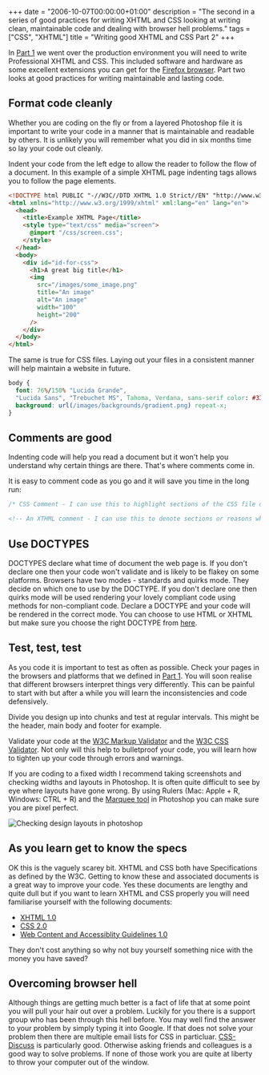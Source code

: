 +++
date = "2006-10-07T00:00:00+01:00"
description = "The second in a series of good practices for writing XHTML and CSS looking at writing clean, maintainable code and dealing with browser hell problems."
tags = ["CSS", "XHTML"]
title = "Writing good XHTML and CSS Part 2"
+++

In [Part 1][1] we went over the production environment you will need to write
Professional XHTML and CSS. This included software and hardware as some
excellent extensions you can get for the [Firefox browser][2]. Part two looks at
good practices for writing maintainable and lasting code.

## Format code cleanly

Whether you are coding on the fly or from a layered Photoshop file it is
important to write your code in a manner that is maintainable and readable by
others. It is unlikely you will remember what you did in six months time so lay
your code out cleanly.

Indent your code from the left edge to allow the reader to follow the flow of a
document. In this example of a simple XHTML page indenting tags allows you to
follow the page elements.

```html
<!DOCTYPE html PUBLIC "-//W3C//DTD XHTML 1.0 Strict//EN" "http://www.w3.org/TR/xhtml1/DTD/xhtml1-strict.dtd">
<html xmlns="http://www.w3.org/1999/xhtml" xml:lang="en" lang="en">
  <head>
    <title>Example XHTML Page</title>
    <style type="text/css" media="screen">
      @import "/css/screen.css";
    </style>
  </head>
  <body>
    <div id="id-for-css">
      <h1>A great big title</h1>
      <img
        src="/images/some_image.png"
        title="An image"
        alt="An image"
        width="100"
        height="200"
      />
    </div>
  </body>
</html>
```

The same is true for CSS files. Laying out your files in a consistent manner
will help maintain a website in future.

```css
body {
  font: 76%/150% "Lucida Grande",
  "Lucida Sans", "Trebuchet MS", Tahoma, Verdana, sans-serif color: #333366;
  background: url(/images/backgrounds/gradient.png) repeat-x;
}
```

## Comments are good

Indenting code will help you read a document but it won't help you understand
why certain things are there. That's where comments come in.

It is easy to comment code as you go and it will save you time in the long run:

```css
/* CSS Comment - I can use this to highlight sections of the CSS file or explain sections of code */
```

```html
<!-- An XTHML comment - I can use this to denote sections or reasons why I have coded things in a certain way -->
```

## Use DOCTYPES

DOCTYPES declare what time of document the web page is. If you don't declare one
then your code won't validate and is likely to be flakey on some platforms.
Browsers have two modes - standards and quirks mode. They decide on which one to
use by the DOCTYPE. If you don't declare one then quirks mode will be used
rendering your lovely compliant code using methods for non-compliant code.
Declare a DOCTYPE and your code will be rendered in the correct mode. You can
choose to use HTML or XHTML but make sure you choose the right DOCTYPE from
[here][4].

## Test, test, test

As you code it is important to test as often as possible. Check your pages in
the browsers and platforms that we defined in [Part 1][1]. You will soon realise
that different browsers interpret things very differently. This can be painful
to start with but after a while you will learn the inconsistencies and code
defensively.

Divide you design up into chunks and test at regular intervals. This might be
the header, main body and footer for example.

Validate your code at the [W3C Markup Validator][5] and the [W3C CSS
Validator][6]. Not only will this help to bulletproof your code, you will learn
how to tighten up your code through errors and warnings.

If you are coding to a fixed width I recommend taking screenshots and checking
widths and layouts in Photoshop. It is often quite difficult to see by eye where
layouts have gone wrong. By using Rulers (Mac: Apple + R, Windows: CTRL + R) and
the [Marquee tool][7] in Photoshop you can make sure you are pixel perfect.

![Checking design layouts in photoshop][8]

## As you learn get to know the specs

OK this is the vaguely scarey bit. XHTML and CSS both have Specifications as
defined by the W3C. Getting to know these and associated documents is a great
way to improve your code. Yes these documents are lengthy and quite dull but if
you want to learn XHTML and CSS properly you will need familiarise yourself with
the following documents:

- [XHTML 1.0][9]
- [CSS 2.0][10]
- [Web Content and Accessiblity Guidelines 1.0][11]

They don't cost anything so why not buy yourself something nice with the money
you have saved?

## Overcoming browser hell

Although things are getting much better is a fact of life that at some point you
will pull your hair out over a problem. Luckily for you there is a support group
who has been through this hell before. You may well find the answer to your
problem by simply typing it into Google. If that does not solve your problem
then there are multiple email lists for CSS in particluar. [CSS-Discuss][12] is
particularly good. Otherwise asking friends and colleagues is a good way to
solve problems. If none of those work you are quite at liberty to throw your
computer out of the window.

[1]: /writing_good_xhtml_and_css_part_1/
[2]: http://www.mozilla.com/firefox/
[3]: /images/some_image.png
[4]: http://www.w3.org/QA/2002/04/valid-dtd-list.html
[5]: http://validator.w3.org/
[6]: http://jigsaw.w3.org/css-validator/
[7]: /photoshop_101_the_marquee_tool/
[8]: /images/articles/checking_layouts.png
[9]: http://www.w3.org/TR/xhtml1/
[10]: http://www.w3.org/TR/REC-CSS2/
[11]: http://www.w3.org/TR/WAI-WEBCONTENT/
[12]: http://css-discuss.incutio.com/
